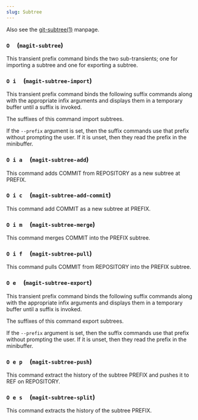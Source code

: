 ```yaml
---
slug: Subtree
---
```


Also see the [git-subtree(1)](/docs/magit/http://git-scm.com/docs/git-subtree) manpage.

### `O`     (`magit-subtree`)

This transient prefix command binds the two sub-transients; one for importing a subtree and one for exporting a subtree.

### `O i`     (`magit-subtree-import`)

This transient prefix command binds the following suffix commands along with the appropriate infix arguments and displays them in a temporary buffer until a suffix is invoked.

The suffixes of this command import subtrees.

If the `--prefix` argument is set, then the suffix commands use that prefix without prompting the user. If it is unset, then they read the prefix in the minibuffer.

### `O i a`     (`magit-subtree-add`)

This command adds COMMIT from REPOSITORY as a new subtree at PREFIX.

### `O i c`     (`magit-subtree-add-commit`)

This command add COMMIT as a new subtree at PREFIX.

### `O i m`     (`magit-subtree-merge`)

This command merges COMMIT into the PREFIX subtree.

### `O i f`     (`magit-subtree-pull`)

This command pulls COMMIT from REPOSITORY into the PREFIX subtree.

### `O e`     (`magit-subtree-export`)

This transient prefix command binds the following suffix commands along with the appropriate infix arguments and displays them in a temporary buffer until a suffix is invoked.

The suffixes of this command export subtrees.

If the `--prefix` argument is set, then the suffix commands use that prefix without prompting the user. If it is unset, then they read the prefix in the minibuffer.

### `O e p`     (`magit-subtree-push`)

This command extract the history of the subtree PREFIX and pushes it to REF on REPOSITORY.

### `O e s`     (`magit-subtree-split`)

This command extracts the history of the subtree PREFIX.
